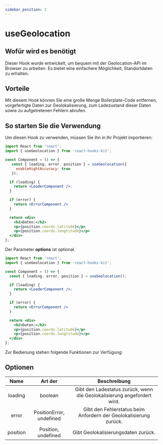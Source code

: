 ```yaml
---
sidebar_position: 2
---
```


# useGeolocation

## Wofür wird es benötigt

Dieser Hook wurde entwickelt, um bequem mit der Geolocation-API im Browser zu arbeiten. Es bietet eine einfachere Möglichkeit, Standortdaten zu erhalten.

## Vorteile

Mit diesem Hook können Sie eine große Menge Boilerplate-Code entfernen, vorgefertigte Daten zur Geolokalisierung, zum Ladezustand dieser Daten sowie zu aufgetretenen Fehlern abrufen.

## So starten Sie die Verwendung

Um diesen Hook zu verwenden, müssen Sie ihn in Ihr Projekt importieren:

```jsx
import React from 'react';
import { useGeolocation } from 'react-hooks-kit';

const Component = () => {
   const { loading, error, position } = useGeolocation({
     enableHightAccuracy: true
   });

  if (loading) {
    return <LoaderComponent />;
  }

  if (error) {
    return <ErrorComponent />
  }

  return <div>
    <h2>Daten:</h2>
    <p>{position.coords.latitude}</p>
    <p>{position.coords.longtitude}</p>
  </div>
};
```

Der Parameter **options** ist optional.

```jsx
import React from 'react';
import { useGeolocation } from 'react-hooks-kit';

const Component = () => {
  const { loading, error, position } = useGeolocation();

  if (loading) {
    return <LoaderComponent />;
  }

  if (error) {
    return <ErrorComponent />
  }

  return <div>
    <h2>Daten:</h2>
    <p>{position.coords.latitude}</p>
    <p>{position.coords.longtitude}</p>
  </div>
};
```

Zur Bedienung stehen folgende Funktionen zur Verfügung:

## Optionen

| Name | Art der | Beschreibung |
| :---: | :---: | :---: |
| loading | boolean | Gibt den Ladestatus zurück, wenn die Geolokalisierung angefordert wird. |
| error | PositionError, undefined | Gibt den Fehlerstatus beim Anfordern der Geolokalisierung zurück. |
| position | Position, undefined | Gibt Geolokalisierungsdaten zurück. |
